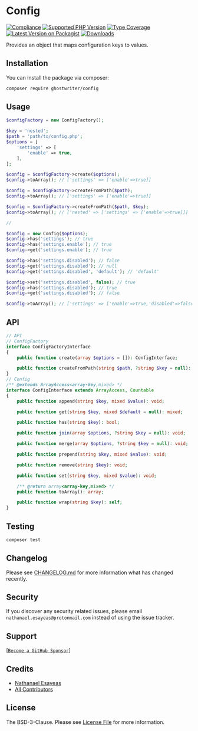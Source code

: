 # Config

[![Compliance](https://github.com/ghostwriter/config/actions/workflows/compliance.yml/badge.svg)](https://github.com/ghostwriter/config/actions/workflows/compliance.yml)
[![Supported PHP Version](https://badgen.net/packagist/php/ghostwriter/config?color=8892bf)](https://www.php.net/supported-versions)
[![Type Coverage](https://shepherd.dev/github/ghostwriter/config/coverage.svg)](https://shepherd.dev/github/ghostwriter/config)
[![Latest Version on Packagist](https://badgen.net/packagist/v/ghostwriter/config)](https://packagist.org/packages/ghostwriter/config)
[![Downloads](https://badgen.net/packagist/dt/ghostwriter/config?color=blue)](https://packagist.org/packages/ghostwriter/config)

Provides an object that maps configuration keys to values.


## Installation

You can install the package via composer:

``` bash
composer require ghostwriter/config
```

## Usage

```php
$configFactory = new ConfigFactory();

$key = 'nested';
$path = 'path/to/config.php';
$options = [
    'settings' => [
        'enable' => true,
    ],
];

$config = $configFactory->create($options);
$config->toArray(); // ['settings' => ['enable'=>true]]

$config = $configFactory->createFromPath($path);
$config->toArray(); // ['settings' => ['enable'=>true]]

$config = $configFactory->createFromPath($path, $key);
$config->toArray(); // ['nested' => ['settings' => ['enable'=>true]]]

//

$config = new Config($options);
$config->has('settings'); // true
$config->has('settings.enable'); // true
$config->get('settings.enable'); // true

$config->has('settings.disabled'); // false
$config->get('settings.disabled'); // null
$config->get('settings.disabled', 'default'); // 'default'

$config->set('settings.disabled', false); // true
$config->has('settings.disabled'); // true
$config->get('settings.disabled'); // false

$config->toArray(); // ['settings' => ['enable'=>true,'disabled'=>false]]
```

## API

```php
// API
// ConfigFactory
interface ConfigFactoryInterface
{
    public function create(array $options = []): ConfigInterface;

    public function createFromPath(string $path, ?string $key = null): ConfigInterface;
}
// Config
/** @extends ArrayAccess<array-key,mixed> */
interface ConfigInterface extends ArrayAccess, Countable
{
    public function append(string $key, mixed $value): void;

    public function get(string $key, mixed $default = null): mixed;

    public function has(string $key): bool;

    public function join(array $options, ?string $key = null): void;

    public function merge(array $options, ?string $key = null): void;

    public function prepend(string $key, mixed $value): void;

    public function remove(string $key): void;

    public function set(string $key, mixed $value): void;

    /** @return array<array-key,mixed> */
    public function toArray(): array;

    public function wrap(string $key): self;
}
```

## Testing

``` bash
composer test
```

## Changelog

Please see [CHANGELOG.md](./CHANGELOG.md) for more information what has changed recently.

## Security

If you discover any security related issues, please email `nathanael.esayeas@protonmail.com` instead of using the issue tracker.

## Support

[[`Become a GitHub Sponsor`](https://github.com/sponsors/ghostwriter)]

## Credits

- [Nathanael Esayeas](https://github.com/ghostwriter)
- [All Contributors](https://github.com/ghostwriter/config/contributors)

## License

The BSD-3-Clause. Please see [License File](./LICENSE) for more information.
